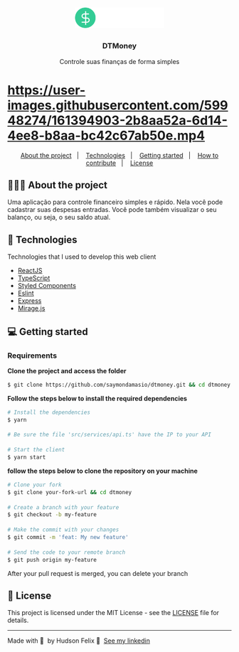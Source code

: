 <h1 align="center">
	<img alt="Logo" src="./src/assets/logo.svg" width="200px" />
</h1>

<h3 align="center">
  DTMoney
</h3>

<p align="center">Controle suas finanças de forma simples</p>

 # https://user-images.githubusercontent.com/59948274/161394903-2b8aa52a-6d14-4ee8-b8aa-bc42c67ab50e.mp4



  
<p align="center">
  <a href="#-about-the-project">About the project</a>&nbsp;&nbsp;&nbsp;|&nbsp;&nbsp;&nbsp;
  <a href="#-technologies">Technologies</a>&nbsp;&nbsp;&nbsp;|&nbsp;&nbsp;&nbsp;
  <a href="#-getting-started">Getting started</a>&nbsp;&nbsp;&nbsp;|&nbsp;&nbsp;&nbsp;
  <a href="#-how-to-contribute">How to contribute</a>&nbsp;&nbsp;&nbsp;|&nbsp;&nbsp;&nbsp;
  <a href="#-license">License</a>
</p>

## 👨🏻‍💻 About the project

<p>Uma aplicação para controle financeiro simples e rápido. Nela você pode cadastrar suas despesas entradas. Você pode também visualizar o seu balanço, ou seja, o seu saldo atual.</p>

## 🚀 Technologies

Technologies that I used to develop this web client

- [ReactJS](https://reactjs.org/)
- [TypeScript](https://www.typescriptlang.org/)
- [Styled Components](https://www.styled-components.com/)
- [Eslint](https://eslint.org/)
- [Express](https://expressjs.com/)
- [Mirage.js](https://miragejs.com/)

## 💻 Getting started

### Requirements

**Clone the project and access the folder**

```bash
$ git clone https://github.com/saymondamasio/dtmoney.git && cd dtmoney
```

**Follow the steps below to install the required dependencies**

```bash
# Install the dependencies
$ yarn

# Be sure the file 'src/services/api.ts' have the IP to your API

# Start the client
$ yarn start
```


**follow the steps below to clone the repository on your machine**

```bash
# Clone your fork
$ git clone your-fork-url && cd dtmoney

# Create a branch with your feature
$ git checkout -b my-feature

# Make the commit with your changes
$ git commit -m 'feat: My new feature'

# Send the code to your remote branch
$ git push origin my-feature
```

After your pull request is merged, you can delete your branch

## 📝 License

This project is licensed under the MIT License - see the [LICENSE](LICENSE) file for details.

---

Made with 💜 &nbsp;by Hudson Felix 👋 &nbsp;[See my linkedin](https://www.linkedin.com/in/hudson-felix-577305215/)
